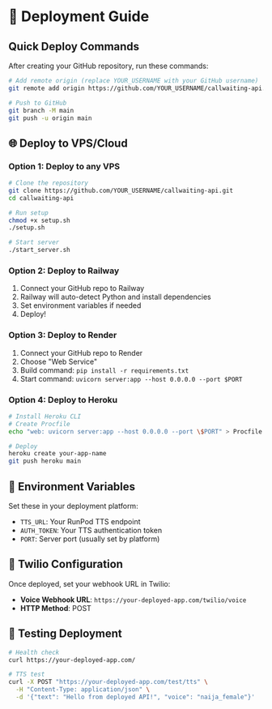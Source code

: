 # 🚀 Deployment Guide

## Quick Deploy Commands

After creating your GitHub repository, run these commands:

```bash
# Add remote origin (replace YOUR_USERNAME with your GitHub username)
git remote add origin https://github.com/YOUR_USERNAME/callwaiting-api.git

# Push to GitHub
git branch -M main
git push -u origin main
```

## 🌐 Deploy to VPS/Cloud

### Option 1: Deploy to any VPS
```bash
# Clone the repository
git clone https://github.com/YOUR_USERNAME/callwaiting-api.git
cd callwaiting-api

# Run setup
chmod +x setup.sh
./setup.sh

# Start server
./start_server.sh
```

### Option 2: Deploy to Railway
1. Connect your GitHub repo to Railway
2. Railway will auto-detect Python and install dependencies
3. Set environment variables if needed
4. Deploy!

### Option 3: Deploy to Render
1. Connect your GitHub repo to Render
2. Choose "Web Service"
3. Build command: `pip install -r requirements.txt`
4. Start command: `uvicorn server:app --host 0.0.0.0 --port $PORT`

### Option 4: Deploy to Heroku
```bash
# Install Heroku CLI
# Create Procfile
echo "web: uvicorn server:app --host 0.0.0.0 --port \$PORT" > Procfile

# Deploy
heroku create your-app-name
git push heroku main
```

## 🔧 Environment Variables

Set these in your deployment platform:

- `TTS_URL`: Your RunPod TTS endpoint
- `AUTH_TOKEN`: Your TTS authentication token
- `PORT`: Server port (usually set by platform)

## 📱 Twilio Configuration

Once deployed, set your webhook URL in Twilio:
- **Voice Webhook URL**: `https://your-deployed-app.com/twilio/voice`
- **HTTP Method**: POST

## 🧪 Testing Deployment

```bash
# Health check
curl https://your-deployed-app.com/

# TTS test
curl -X POST "https://your-deployed-app.com/test/tts" \
  -H "Content-Type: application/json" \
  -d '{"text": "Hello from deployed API!", "voice": "naija_female"}'
```
